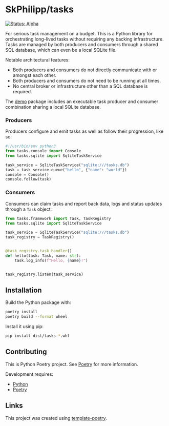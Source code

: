 # SkPhilipp/tasks

[![Status: Alpha](https://img.shields.io/badge/status-alpha-red)](https://release-engineers.com/open-source-badges/)

For serious task management on a budget. This is a Python library for orchestrating long-lived tasks without requiring any backing infrastructure. Tasks
are managed by both producers and consumers through a shared SQL database, which can even be a local SQLite file.

Notable architectural features:

- Both producers and consumers do not directly communicate with or amongst each other.
- Both producers and consumers do not need to be running at all times.
- No central broker or infrastructure other than a SQL database is required.

The [demo](demo) package includes an executable task producer and consumer combination sharing a local SQLite database.

### Producers

Producers configure and emit tasks as well as follow their progression, like so:

```python
#!/usr/bin/env python3
from tasks.console import Console
from tasks.sqlite import SqliteTaskService

task_service = SqliteTaskService("sqlite:///tasks.db")
task = task_service.queue("hello", {"name": "world"})
console = Console()
console.follow(task)    
```

### Consumers

Consumers can claim tasks and report back data, logs and status updates through a `Task` object:

```python
from tasks.framework import Task, TaskRegistry
from tasks.sqlite import SqliteTaskService

task_service = SqliteTaskService("sqlite:///tasks.db")
task_registry = TaskRegistry()


@task_registry.task_handler()
def hello(task: Task, name: str):
    task.log_info(f"Hello, {name}!")


task_registry.listen(task_service)

```

## Installation

Build the Python package with:

```bash
poetry install
poetry build --format wheel
```

Install it using pip:

```bash
pip install dist/tasks-*.whl
```

## Contributing

This is Python Poetry project.
See [Poetry](https://python-poetry.org/) for more information.

Development requires:

- [Python](https://www.python.org/)
- [Poetry](https://python-poetry.org/)

## Links

This project was created using [template-poetry](https://github.com/release-engineers/template-poetry).
